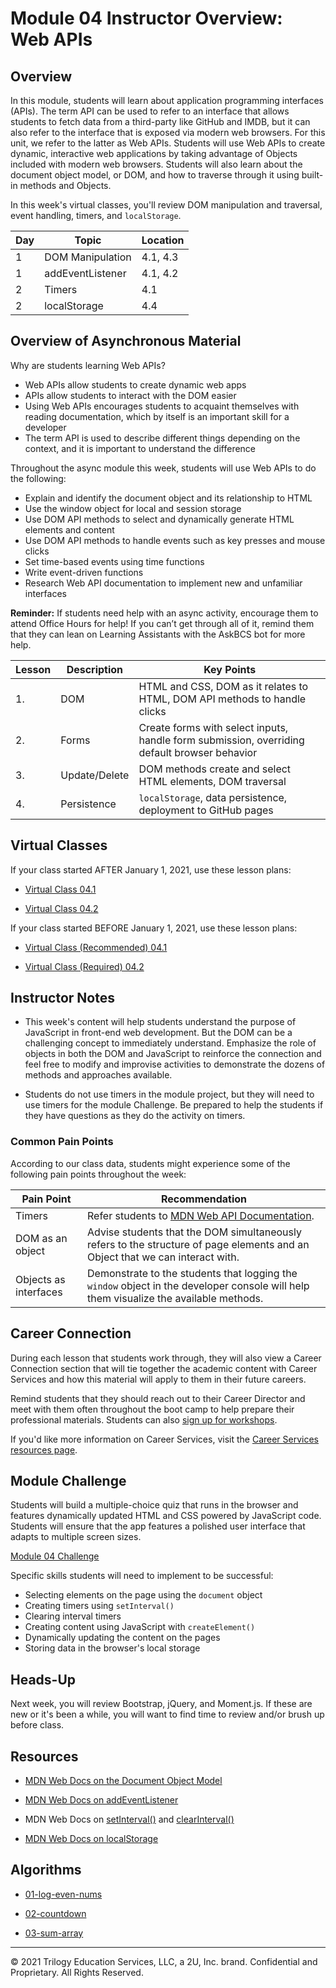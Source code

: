 # Module 04 Instructor Overview: Web APIs

## Overview

In this module, students will learn about application programming interfaces (APIs). The term API can be used to refer to an interface that allows students to fetch data from a third-party like GitHub and IMDB, but it can also refer to the interface that is exposed via modern web browsers. For this unit, we refer to the latter as Web APIs. Students will use Web APIs to create dynamic, interactive web applications by taking advantage of Objects included with modern web browsers. Students will also learn about the document object model, or DOM, and how to traverse through it using built-in methods and Objects.

In this week's virtual classes, you'll review DOM manipulation and traversal, event handling, timers, and `localStorage`.

| Day | Topic            | Location |
| --- | ---------------- | -------- |
| 1   | DOM Manipulation | 4.1, 4.3 |
| 1   | addEventListener | 4.1, 4.2 |
| 2   | Timers           | 4.1      |
| 2   | localStorage     | 4.4      |

## Overview of Asynchronous Material

Why are students learning Web APIs?

* Web APIs allow students to create dynamic web apps
* APIs allow students to interact with the DOM easier
* Using Web APIs encourages students to acquaint themselves with reading documentation, which by itself is an important skill for a developer
* The term API is used to describe different things depending on the context, and it is important to understand the difference

Throughout the async module this week, students will use Web APIs to do the following:

* Explain and identify the document object and its relationship to HTML
* Use the window object for local and session storage
* Use DOM API methods to select and dynamically generate HTML elements and content
* Use DOM API methods to handle events such as key presses and mouse clicks
* Set time-based events using time functions
* Write event-driven functions
* Research Web API documentation to implement new and unfamiliar interfaces

**Reminder:** If students need help with an async activity, encourage them to attend Office Hours for help! If you can’t get through all of it, remind them that they can lean on Learning Assistants with the AskBCS bot for more help.

| Lesson | Description   | Key Points                                                                                   |
| ------ | ------------- | -------------------------------------------------------------------------------------------- |
| 1.     | DOM           | HTML and CSS, DOM as it relates to HTML, DOM API methods to handle clicks                    |
| 2.     | Forms         | Create forms with select inputs, handle form submission, overriding default browser behavior |
| 3.     | Update/Delete | DOM methods create and select HTML elements, DOM traversal                                   |
| 4.     | Persistence   | `localStorage`, data persistence, deployment to GitHub pages                                 |

## Virtual Classes

If your class started AFTER January 1, 2021, use these lesson plans:

* [Virtual Class 04.1](./04.1-REQUIRED.md)

* [Virtual Class 04.2](./04.2-REQUIRED.md)

If your class started BEFORE January 1, 2021, use these lesson plans:

* [Virtual Class (Recommended) 04.1](./04.1-RECOMMENDED.md)

* [Virtual Class (Required) 04.2](./04.2-REQUIRED.md)

## Instructor Notes

* This week's content will help students understand the purpose of JavaScript in front-end web development. But the DOM can be a challenging concept to immediately understand. Emphasize the role of objects in both the DOM and JavaScript to reinforce the connection and feel free to modify and improvise activities to demonstrate the dozens of methods and approaches available.

* Students do not use timers in the module project, but they will need to use timers for the module Challenge. Be prepared to help the students if they have questions as they do the activity on timers.

### Common Pain Points

According to our class data, students might experience some of the following pain points throughout the week:

| Pain Point            | Recommendation                                                                                                                        |
| --------------------- | ------------------------------------------------------------------------------------------------------------------------------------- |
| Timers                | Refer students to [MDN Web API Documentation](https://developer.mozilla.org/en-US/docs/Web/API/WindowOrWorkerGlobalScope/setTimeout). |
| DOM as an object      | Advise students that the DOM simultaneously refers to the structure of page elements and an Object that we can interact with.         |
| Objects as interfaces | Demonstrate to the students that logging the `window` object in the developer console will help them visualize the available methods. |

## Career Connection

During each lesson that students work through, they will also view a Career Connection section that will tie together the academic content with Career Services and how this material will apply to them in their future careers.

Remind students that they should reach out to their Career Director and meet with them often throughout the boot camp to help prepare their professional materials. Students can also [sign up for workshops](https://careerservicesonlineevents.splashthat.com/).

If you'd like more information on Career Services, visit the [Career Services resources page](https://mycareerspot.org/).

## Module Challenge

Students will build a multiple-choice quiz that runs in the browser and features dynamically updated HTML and CSS powered by JavaScript code. Students will ensure that the app features a polished user interface that adapts to multiple screen sizes.

[Module 04 Challenge](../../01-Class-Content/04-Web-APIs/02-Challenge/README.md)

Specific skills students will need to implement to be successful:

* Selecting elements on the page using the `document` object
* Creating timers using `setInterval()`
* Clearing interval timers
* Creating content using JavaScript with `createElement()`
* Dynamically updating the content on the pages
* Storing data in the browser's local storage

## Heads-Up

Next week, you will review Bootstrap, jQuery, and Moment.js. If these are new or it's been a while, you will want to find time to review and/or brush up before class.

## Resources

* [MDN Web Docs on the Document Object Model](https://developer.mozilla.org/en-US/docs/Web/API/Document_Object_Model)

* [MDN Web Docs on addEventListener](https://developer.mozilla.org/en-US/docs/Web/API/EventTarget/addEventListener)

* MDN Web Docs on [setInterval()](https://developer.mozilla.org/en-US/docs/Web/API/WindowOrWorkerGlobalScope/setInterval) and [clearInterval()](https://developer.mozilla.org/en-US/docs/Web/API/WindowOrWorkerGlobalScope/clearInterval)

* [MDN Web Docs on localStorage](https://developer.mozilla.org/en-US/docs/Web/API/Window/localStorage)

## Algorithms

* [01-log-even-nums](../../01-Class-Content/04-Web-APIs/03-Algorithms/01-log-even-nums)

* [02-countdown](../../01-Class-Content/04-Web-APIs/03-Algorithms/02-countdown)

* [03-sum-array](../../01-Class-Content/04-Web-APIs/03-Algorithms/03-sum-array)

---
© 2021 Trilogy Education Services, LLC, a 2U, Inc. brand. Confidential and Proprietary. All Rights Reserved.
